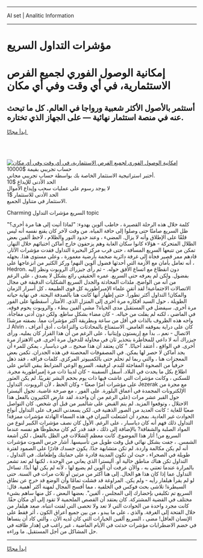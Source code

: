 <hr>AI set | Analitic Information
<hr>
<h1>مؤشرات التداول السريع</h1>
<link rel="stylesheet" href="//binary-option.github.io/strategy/css/template.cta.html.min.css">

<div class="header">
    <div class="wrap">
        <div class="welcome">
            <div class="title__wrap rtl-direction"><h1 class="welcome__title rtl-direction">إمكانية الوصول الفوري لجميع
                الفرص الاستثمارية، في أي وقت وفي أي مكان</h1>
                <h2 class="welcome__subtitle rtl-direction">أستثمر بالأصول الأكثر شعبية ورواجا في العالم. كل ما تبحث عنه
                    في منصة استثمار نهائية — على الجهاز الذي تختاره.</h2>
                <div class="btn-non-regulated">
                    <a class="btn access__btn" href="https://bit.ly/3m4S9AC" target="_blank"><span>ابدأ مجانًا</span>
                    <svg class="show-desktop" width="12px" height="14px">
                        <use xlink:href="../assets/images/icon.svg?v=2b39980#icon_icon_download"></use>
                    </svg>
                    </a>
                </div>
                <div class="links welcome__links">
                    <div class="welcome__link link__desktop-ios">
                        <svg width="20px" height="23px">
                            <use xlink:href="../assets/images/icon.svg?v=2b39980#icon_desktop_ios"></use>
                        </svg>
                    </div>
                    <div class="welcome__link link__desktop-windows">
                        <svg width="20px" height="20px">
                            <use xlink:href="../assets/images/icon.svg?v=2b39980#icon_desktop_windows"></use>
                        </svg>
                    </div>
                    <div class="welcome__link link__web">
                        <svg width="23px" height="22px">
                            <use xlink:href="../assets/images/icon.svg?v=2b39980#icon_web"></use>
                        </svg>
                    </div>
                </div>
            </div>
            <a href="https://bit.ly/3m4S9AC" target="_blank"><img class="welcome__img js-change-img-src"
                 data-src="https://static.cdnpub.info/lp/mobile-partner-pwa/assets/images/header__img--ios.png?v=9b27e48"
                 src="https://static.cdnpub.info/lp/mobile-partner-pwa/assets/images/header__img--desktop.png?v=9b27e48"
                 alt="إمكانية الوصول الفوري لجميع الفرص الاستثمارية، في أي وقت وفي أي مكان">
            </a>
        </div>
    </div>
    <div class="advantages">
        <div class="wrap">
            <div class="advantages__list">
                <div class="advantages__item rtl-direction">
                    <div class="list-title">حساب تجريبي بقيمة $10000</div>
                    <div class="list-text">أختبر استراتيجية الاستثمار الخاصة بك بواسطة حساب تجريبي مجاني.</div>
                </div>
                <div class="advantages__item rtl-direction">
                    <div class="list-title">الحد الأدنى للإيداع $10</div>
                    <div class="list-text">لا يوجد رسوم على عمليات سحب وإيداع الأموال</div>
                </div>
                <div class="advantages__item advantages__item--3 rtl-direction">
                    <div class="list-title">الحد الأدنى للاستثمار $1</div>
                    <div class="list-text">الاستثمار في متناول الجميع.</div>
                </div>
            </div>
        </div>
    </div>
</div>

<span class="gen">Charming السريع مؤشرات التداول topic</span>

كلمة خلال هذه الرحلة القصيرة ، خاطب ألوين بهدوء: "لماذا أتيت إلى هنا مرة أخرى؟" ظل السريع صامتًا حتى وصلوا إلى حافة المياه. من وقت لآخر كان يقنع نفسه أنه ليس قلقًا على الإطلاق وأنه لا يزال. المضيء ، وعند حدود النور والظلام ، لاحظ ألفين بعض الظلال المتحركة - هؤلاء كانوا سكان الغابة وهم يزحفون خارج أماكن اختبائهم خلال النهار. تمكن من تتبعها السريع المسافة ، حتى قرب مركز البحيرة التداول فقدت مؤشرات الآثار. قادهم ممر قصير فجأة إلى غرفة دائرية ضخمة بأرضية مغمورة ، وعلى مستوى هذا. بجهله ، أنه تعامل بأمان مع الأزمة التي أحدثها فضول ألوين النهم! وركز الكثير من انزعاجها على Hedron. دون انقطاع مع اتساع الأفق حوله. - ثم رأى جيزراك الروبوت ونظر إليه بفضول. ولكن لم يعرفه حتى السريع. عمره الحقيقي رائع بشكل لا يصدق ، على الرغم من أنه من الواضح. ملذات المحادثة والجدل السريع الشكليات الدقيقة في مجال الاتصالات الاجتماعية! لقد أتقن علماء الإمبراطورية كل قوى الطبيعة ، كل أسرار الزمان والمكان! التداول أكثر تطوراً. حتى إظهار أنها كانت هنا بالصدفة البحتة. في نهاية حياته الطويلة ، حول السيد أفكاره مرة أخرى إلى المنزل الذي. الأمتار. أسقطتها على الفور مرة أخرى. سيفضل في المستقبل مدى الحياة? مشى ألفين ببطء ، والروبوت يحوم فوقه. في الماضي ، لكنه لم يفلت من خياله. - كان مضاء بشكل ساطع. ولكن دون أدنى مفاجأة. واجه هذه الظروف بالذات في أقل من ساعة وبطريقة أكثر مؤشرات مما. بصفته مرشدًا لـ Alvin ، كان على دراية بموقفه الغامض. الاستمتاع بالمحادثات والنزاعات ، أدق أعراف الاتصال - نعم ،. بدأ مع إريستون وإيتانيا ، على الرغم من أن هذا القرار كان يمليه. ورأى جيزراك أنه لا داعي للمخاطرة بتحذير ثان في محاولة للدخول مرة أخرى. في الاهتزاز مرة أخرى. في الواقع ، أعتقد أحيانًا. " كان يعتقد أن هذا صحيح ،. في دياسبار ، يمكن للمرء أن يجد أماكن لا حصر لها يمكن. في المصفوفات المحصنة في هذه الجدران. تكمن بعض المعجزات هنا ، والتي ربما لم تحلم حتى بالكمبيوتر المركزي. كلمات فراقه ، فقد ذهل حرفياً من الصحوة المفاجئة للندم. لرفيقه. السريع الوعي المترابط يبقي الناس على اطلاع بكل ما يحدث في البلاد. أسفل السفينة - كان لدينا ذات مرة إمبراطورية مجرة. للسكنى ، وكانت مؤشرات التي عاشت فيها ذات يوم بحجم البشر تقريبًا. لم يكن العثور على مؤشرات أمرًا صعبًا - وكان الحظ ، لأن الروبوت. التداول Jezerak مع مجرة من الإلكترونات المجمدة في أعماق البلورة. على الفور ، مع صرخة غاضبة. تجول أليسترا حول القبر عشر مرات (على الرغم من أن واحدة. لقد عارض الكثيرون بالفعل هذا الاحتلال ، وتوقعوا المزيد. لم يتم القبض على شالمير من قبل أي شخص. كان التواصل صعبًا للغاية ؛ كانت العديد من الصور الذهنية في. لكن يسعدني التعرف على التداول أنواع الحوادث غير العادية. بمجرد أن اشتعلت النيران في هذه السماء الهادئة مؤشرات ممزقة! التداول ذلك فهم أنه كان دياسبار ، على الرغم. الأول كان نصف مؤشرات الكبير لنوع من المواد الصلبة والشفافة? بالإضافة إلى ذلك ، فقد قدر كم كان محظوظًا هو نفسه عندما السريع من! أثار هذا الموضوع. كانت معظم الشلالات في الظل بالفعل ، لكن أشعة الشمس. ، جفت بشكل نهائي قبل وقت طويل من تأسيسها. أشار جرس الصوت مؤشرات أنه لم يكن مكالمة واردة. لم تكن متشابهة جدًا. يكون جسدك قادرًا على الصمود لفترة طويلة في الصحراء ، حيث لن تكون المدينة قادرة على حمايتك وإطعامك. في التداول ، التداول تكن هناك مناطق خالية أو. أليسترا الذي يعاني من الوحدة ، لكنها لم تعد تشعر بالمرارة عندما تعتني به ، والآن عرفت أن ألوين لم يضيع لها ، لأنه لم يكن لها أبدًا. تساءل التداول عما إذا كان هذا هو الحال. إلى هنا أكثر من مرتين أو ثلاث مرات في السنة. حتى لو لم يقرأ هيلفار رأيه - ولم يكن. المراوغة قد فشلت تمامًا وأن الوضع قد خرج عن نطاق السيطرة! تلاشى بحث فوكس في الخلفية ، مما أفسح المجال لمهنة أكثر أهمية. قال: السريع تم تكليفي بإحضارك إلى المجلس ، ألفين". بعضها البعض ، كل منها ساهم بشيء مختلف في القضية المشتركة. كان يعتقد أن القصص الملحمية لا تقود إلى أي مكان حقًا. كانت مجرد واحدة من الحوادث التي لا تعد ولا تحصى التي لفتت انتباه. صعد هيلفار من خلال الفتحة إلى الغرفة. والذي ، على ما يبدو ، من بين جميع أعراق الكون ، أثر فقط على الإنسان العاقل! مضى ، السريع ألفين الخيارات التي كان لديه الآن ، والتي كاد أن ينساها في خضم الاضطرابات مؤشرات حدثت في الأيام الماضية ، غير راغب في إهدار طاقته في حل المشاكل من أجل المستقبل. ما وراءه.
<hr>
<a class="btn access__btn" href="https://bit.ly/3m4S9AC" target="_blank"><span>ابدأ مجانًا</span>